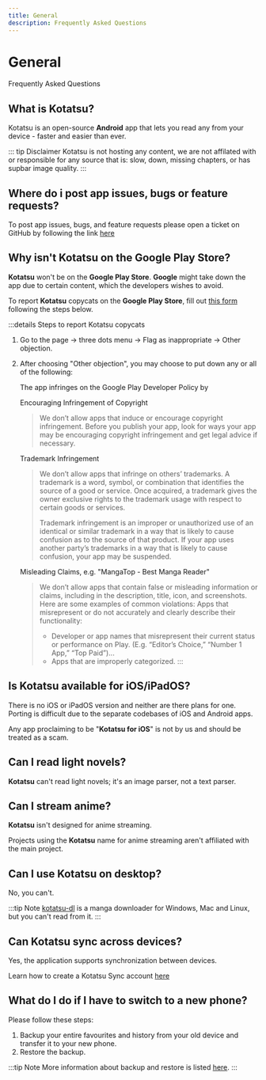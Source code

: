 ```yaml
---
title: General
description: Frequently Asked Questions
---
```


# General
Frequently Asked Questions

## What is Kotatsu?
Kotatsu is an open-source **Android** app that lets you read any from your device - faster and easier than ever.

::: tip Disclaimer
Kotatsu is not hosting any content, we are not affilated with or responsible for any source that is: slow, down, missing chapters, or has supbar image quality.
:::

## Where do i post app issues, bugs or feature requests?
To post app issues, bugs, and feature requests please open a ticket on GitHub by following the link [here](https://github.com/KotatsuApp/Kotatsu/issues/new/choose)

## Why isn't Kotatsu on the Google Play Store?
**Kotatsu** won't be on the **Google Play Store**. **Google** might take down the app due to certain content, which the developers wishes to avoid.

To report **Kotatsu** copycats on the **Google Play Store**, fill out [this form](https://support.google.com/googleplay/android-developer/contact/takedown) following the steps below.

:::details Steps to report Kotatsu copycats
1. Go to the page -> three dots menu -> Flag as inappropriate -> Other objection.
1. After choosing "Other objection", you may choose to put down any or all of the following:

	The app infringes on the Google Play Developer Policy by

	Encouraging Infringement of Copyright

	> We don’t allow apps that induce or encourage copyright infringement. Before you publish your app, look for ways your app may be encouraging copyright infringement and get legal advice if necessary.

	Trademark Infringement

	> We don’t allow apps that infringe on others’ trademarks. A trademark is a word, symbol, or combination that identifies the source of a good or service. Once acquired, a trademark gives the owner exclusive rights to the trademark usage with respect to certain goods or services.
    >
	> Trademark infringement is an improper or unauthorized use of an identical or similar trademark in a way that is likely to cause confusion as to the source of that product. If your app uses another party’s trademarks in a way that is likely to cause confusion, your app may be suspended.

	Misleading Claims, e.g. "MangaTop - Best Manga Reader"

	> We don’t allow apps that contain false or misleading information or claims, including in the description, title, icon, and screenshots. Here are some examples of common violations: Apps that misrepresent or do not accurately and clearly describe their functionality:
	> - Developer or app names that misrepresent their current status or performance on Play.  (E.g. “Editor’s Choice,” “Number 1 App,” “Top Paid”)...
	> - Apps that are improperly categorized.
:::

## Is Kotatsu available for iOS/iPadOS?
There is no iOS or iPadOS version and neither are there plans for one.
Porting is difficult due to the separate codebases of iOS and Android apps.

Any app proclaiming to be "**Kotatsu for iOS**" is not by us and should be treated as a scam.

## Can I read light novels?
**Kotatsu** can't read light novels; it's an image parser, not a text parser.

## Can I stream anime?
**Kotatsu** isn't designed for anime streaming.

Projects using the **Kotatsu** name for anime streaming aren't affiliated with the main project.

## Can I use Kotatsu on desktop?
No, you can't.

:::tip Note
[kotatsu-dl](https://github.com/KotatsuApp/kotatsu-dl) is a manga downloader for Windows, Mac and Linux, but you can't read from it.
:::

## Can Kotatsu sync across devices?
Yes, the application supports synchronization between devices.

Learn how to create a Kotatsu Sync account [here](/manuals/guides/synchronization)

## What do I do if I have to switch to a new phone?

Please follow these steps:
1. Backup your entire favourites and history from your old device and transfer it to your new phone.
1. Restore the backup.

:::tip Note
More information about backup and restore is listed [here](/manuals/guides/backups).
:::
